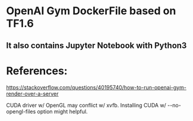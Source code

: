 # OpenAI Gym DockerFile based on TF1.6
## It also contains Jupyter Notebook with Python3

# References:

https://stackoverflow.com/questions/40195740/how-to-run-openai-gym-render-over-a-server

CUDA driver w/ OpenGL may conflict w/ xvfb.
Installing CUDA w/ --no-opengl-files option might helpful.
